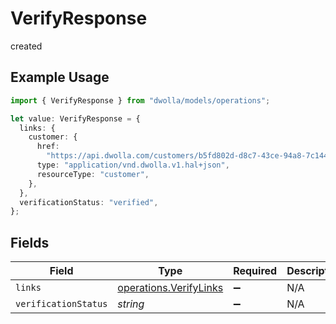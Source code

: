 # VerifyResponse

created

## Example Usage

```typescript
import { VerifyResponse } from "dwolla/models/operations";

let value: VerifyResponse = {
  links: {
    customer: {
      href:
        "https://api.dwolla.com/customers/b5fd802d-d8c7-43ce-94a8-7c14485b7042",
      type: "application/vnd.dwolla.v1.hal+json",
      resourceType: "customer",
    },
  },
  verificationStatus: "verified",
};
```

## Fields

| Field                                                            | Type                                                             | Required                                                         | Description                                                      | Example                                                          |
| ---------------------------------------------------------------- | ---------------------------------------------------------------- | ---------------------------------------------------------------- | ---------------------------------------------------------------- | ---------------------------------------------------------------- |
| `links`                                                          | [operations.VerifyLinks](../../models/operations/verifylinks.md) | :heavy_minus_sign:                                               | N/A                                                              |                                                                  |
| `verificationStatus`                                             | *string*                                                         | :heavy_minus_sign:                                               | N/A                                                              | verified                                                         |